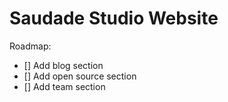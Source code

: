 # Saudade Studio Website

Roadmap:

- [] Add blog section
- [] Add open source section
- [] Add team section